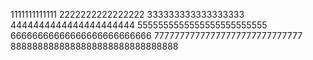 1111111111111
2222222222222222
333333333333333333
4444444444444444444444
5555555555555555555555555
66666666666666666666666666
77777777777777777777777777777
8888888888888888888888888888888

